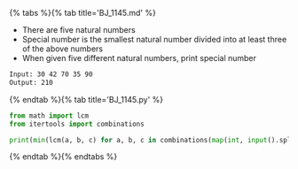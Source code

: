 {% tabs %}{% tab title='BJ_1145.md' %}

* There are five natural numbers
* Special number is the smallest natural number divided into at least three of the above numbers
* When given five different natural numbers, print special number

```txt
Input: 30 42 70 35 90
Output: 210
```

{% endtab %}{% tab title='BJ_1145.py' %}

```py
from math import lcm
from itertools import combinations

print(min(lcm(a, b, c) for a, b, c in combinations(map(int, input().split()), 3)))
```

{% endtab %}{% endtabs %}
